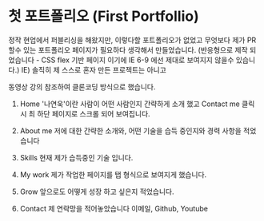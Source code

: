 # 첫 포트폴리오 (First Portfollio)

정작 현업에서 퍼블리싱을 해왔지만, 이렇다할 포트폴리오가 없었고
무엇보다 제가 PR할수 있는 포트폴리오 페이지가 필요하다 생각해서 만들었습니다.
(반응형으로 제작 되었습니다 - CSS flex 기반 페이지 이기에 IE 6-9 에선 제대로 보여지지 않을수 있습니다.)
IE)
솔직히 제 스스로 혼자 만든 프로젝트는 아니고

동영상 강의 참조하여 클론코딩 방식으로 했습니다.

1. Home
   '나연욱'이란 사람이 어떤 사람인지 간략하게 소개 했고
   Contact me 클릭시 최 하단 페이지로 스크롤 되어 보여집니다.

2. About me
   저에 대한 간략한 소개와, 어떤 기술을 습득 중인지와 경력 사항을 적었습니다

3. Skills
   현재 제가 습득중인 기술 입니다.

4. My work
   제가 작업한 페이지를 탭 형식으로 보여지게 했습니다.

5. Grow
   앞으로도 어떻게 성장 하고 싶은지 적었습니다.

6. Contact
   제 연락망을 적어놓았습니다
   이메일, Github, Youtube
